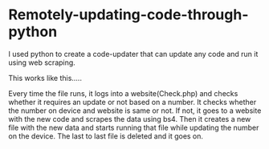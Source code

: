 # Remotely-updating-code-through-python
I used python to create a code-updater that can update any code and run it using web scraping.

This works like this.....


Every time the file runs, it logs into a website(Check.php) and checks whether it requires an update or not based on a number.
It checks whether the number on device and website is same or not.
If not, it goes to a website with the new code and scrapes the data using bs4.
Then it creates a new file with the new data and starts running that file while updating the number on the device.
The last to last file is deleted and it goes on.
